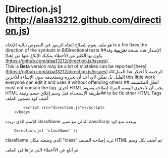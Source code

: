 [Direction.js] (http://alaa13212.github.com/direction.js)
============
  هو ملف يقوم بإصلاح إتجاه الرموز في النصوص ثنائية الإتجاه
Is a file fixes the direction of the symbols in BiDirectional texts
##الإصدار
هذه نسخة **تجريبية** وقد يكون بها الكثير من الأخطاء يمكنك الإبلاغ عنها من [هنا] (https://github.com/alaa13212/direction.js/issues).  
This is **Beta** version may be a lot of mistakes can be reported [here] (https://github.com/alaa13212/direction.js/issues)
##الرخصة
  لا أحتكر هذا العمل القليل بل يمكن لأي أحد أن يحرره ويستخدمه بدون الإساءة للآخرين
this little work everyone can edit it and uses it without offending others
##العلل المكتشفة
‫   يجب أن لا يحوي الوسم المراد إصلاحه وسوم HTML أخرى
‫ must not contain the tag to be fix other HTML Tags
##طريقة الإستخدام
‫قبل وسم إغلاق جسم وثيقة HTML أضف كود تضمين الملف
```
		<script src="direction.js"></script>
	</body>
```
‫وبعده ضع كود JavaScrip التالي مع تغيير className للاسم الذي تريده
```
	Direction.js( 'className' );
```
‫ثم أضف لكل وسم HTML تريد إصلاحه الصنف "class" الذي وضعته مكان className


ثم أبلغ عن الأاخطاء التي تراها في الملف
